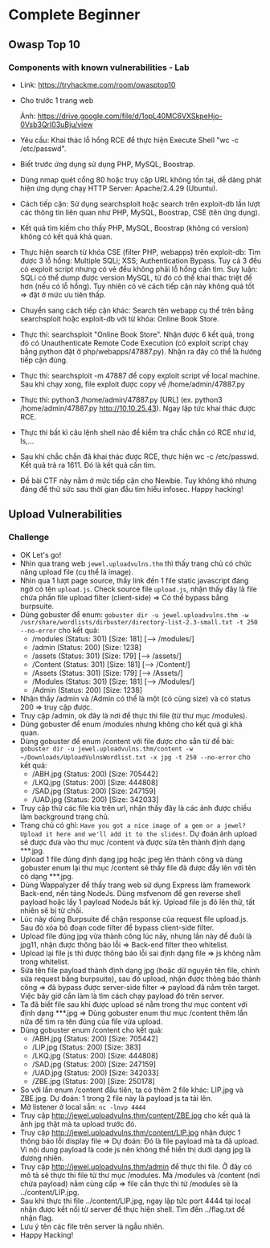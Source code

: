 ﻿# Complete Beginner
## Owasp Top 10
### Components with known vulnerabilities - Lab
- Link: https://tryhackme.com/room/owasptop10
- Cho trước 1 trang web 

    Ảnh: https://drive.google.com/file/d/1opL40MC6VXSkpeHjo-0Vsb3QrI03uBju/view

- Yêu cầu: Khai thác lỗ hổng RCE để thực hiện Execute Shell "wc -c /etc/passwd".
- Biết trước ứng dụng sử dụng PHP, MySQL, Boostrap.
- Dùng nmap quét cổng 80 hoặc truy cập URL không tồn tại, dễ dàng phát hiện ứng dụng chạy HTTP Server: Apache/2.4.29 (Ubuntu).
- Cách tiếp cận: Sử dụng searchsploit hoặc search trên exploit-db lần lượt  các thông tin liên quan như PHP, MySQL, Boostrap, CSE (tên ứng dụng).
- Kết quả tìm kiếm cho thấy PHP, MySQL, Boostrap (không có version) không có kết quả khả quan.
- Thực hiện search từ khóa CSE (filter PHP, webapps) trên exploit-db: Tìm được 3 lỗ hổng: Multiple SQLi; XSS; Authentication Bypass. Tuy cả 3 đều có exploit script nhưng có vẻ đều không phải lỗ hổng cần tìm. Suy luận: SQLi có thể dump được version MySQL, từ đó có thể khai thác triệt để hơn (nếu có lỗ hổng). Tuy nhiên có vẻ cách tiếp cận này không quá tốt => đặt ở mức ưu tiên thấp.
- Chuyển sang cách tiếp cận khác: Search tên webapp cụ thể trên bằng searchsploit hoặc exploit-db với từ khóa: Online Book Store.
- Thực thi: searchsploit "Online Book Store". Nhận được 6 kết quả, trong đó có Unauthenticate Remote Code Execution (có exploit script chạy bằng python đặt ở php/webapps/47887.py). Nhận ra đây có thể là hướng tiếp cận đúng. 
- Thực thi: searchsploit -m 47887 để copy exploit script về local machine. Sau khi chạy xong, file exploit được copy về /home/admin/47887.py
- Thực thi: python3 /home/admin/47887.py [URL] (ex. python3 /home/admin/47887.py http://10.10.25.43). Ngay lập tức khai thác được RCE.
- Thực thi bất kì câu lệnh shell nào để kiểm tra chắc chắn có RCE như id, ls,...
- Sau khi chắc chắn đã khai thác được RCE, thực hiện wc -c /etc/passwd. Kết quả trả ra 1611. Đó là kết quả cần tìm.
- Đề bài CTF này nằm ở mức tiếp cận cho Newbie. Tuy không khó nhưng đáng để thử sức sau thời gian đầu tìm hiểu infosec. Happy hacking! 

## Upload Vulnerabilities
### Challenge
- OK Let's go!
- Nhìn qua trang web `jewel.uploadvulns.thm` thì thấy trang chủ có chức năng upload file (cụ thể là image).
- Nhìn qua 1 lượt page source, thấy link đến 1 file static javascript đáng ngờ có tên `upload.js`. Check source file `upload.js`, nhận thấy đây là file chứa phần file upload filter (client-side) => Có thể bypass bằng burpsuite.
- Dùng gobuster để enum: `gobuster dir -u jewel.uploadvulns.thm -w /usr/share/wordlists/dirbuster/directory-list-2.3-small.txt -t 250 --no-error` cho kết quả: 
    * /modules              (Status: 301) [Size: 181] [--> /modules/]
    * /admin                (Status: 200) [Size: 1238]
    * /assets               (Status: 301) [Size: 179] [--> /assets/]
    * /Content              (Status: 301) [Size: 181] [--> /Content/]
    * /Assets               (Status: 301) [Size: 179] [--> /Assets/]
    * /Modules              (Status: 301) [Size: 181] [--> /Modules/]
    * /Admin                (Status: 200) [Size: 1238]
 - Nhận thấy /admin và /Admin có thể là một (có cùng size) và có status 200 => truy cập được. 
 - Truy cập /admin, ok đây là nơi để thực thi file (từ thư mục /modules).
 - Dùng gobuster để enum /modules nhưng không cho kết quả gì khả quan.
 - Dùng gobuster để enum /content với file được cho sẵn từ đề bài: `gobuster dir -u jewel.uploadvulns.thm/content -w ~/Downloads/UploadVulnsWordlist.txt -x jpg -t 250 --no-error` cho kết quả: 
    * /ABH.jpg              (Status: 200) [Size: 705442]
    * /LKQ.jpg              (Status: 200) [Size: 444808]
    * /SAD.jpg              (Status: 200) [Size: 247159]
    * /UAD.jpg              (Status: 200) [Size: 342033]
- Truy cập thử các file kia trên url, nhận thấy đây là các ảnh được chiếu làm background trang chủ.
- Trang chủ có ghi: `Have you got a nice image of a gem or a jewel?  
Upload it here and we'll add it to the slides!`. Dự đoán ảnh upload sẽ được đưa vào thư mục /content và được sửa tên thành định dạng ***.jpg.
- Upload 1 file đúng định dạng jpg hoặc jpeg lên thành công và dùng gobuster enum lại thư mục /content sẽ thấy file đã được đẩy lên với tên có dạng ***.jpg. 
- Dùng Wappalyzer để thấy trang web sử dụng Express làm framework Back-end, nền tảng NodeJs. Dùng msfvenom để gen reverse shell payload hoặc lấy 1 payload NodeJs bất kỳ. Upload file js đó lên thử, tất nhiên sẽ bị từ chối.
- Lúc này dùng Burpsuite để chặn response của request file upload.js. Sau đó xóa bỏ đoạn code filter để bypass client-side filter.
- Upload file đúng jpg vừa thành công lúc nãy, nhưng lần này để đuôi là jpg11, nhận được thông báo lỗi => Back-end filter theo whitelist.
- Upload lại file js thì được thông báo lỗi sai định dạng file => js không nằm trong whitelist.
- Sửa tên file payload thành định dạng jpg (hoặc dữ nguyên tên file, chỉnh sửa request bằng burpsuite), sau đó upload, nhận được thông báo thành công => đã bypass được server-side filter => payload đã nằm trên target. Việc bây giờ cần làm là tìm cách chạy payload đó trên server.
- Ta đã biết file sau khi được upload sẽ nằm trong thư mục content với định dạng ***.jpg => Dùng gobuster enum thư mục /content thêm lần nữa để tìm ra tên đúng của file vừa upload.
- Dùng gobuster enum /content cho kết quả:
    * /ABH.jpg              (Status: 200) [Size: 705442]
    * /LIP.jpg              (Status: 200) [Size: 383]
    * /LKQ.jpg              (Status: 200) [Size: 444808]
    * /SAD.jpg              (Status: 200) [Size: 247159]
    * /UAD.jpg              (Status: 200) [Size: 342033]
    * /ZBE.jpg		    (Status: 200) [Size: 250178]
- So với lần enum /content đầu tiên, ta có thêm 2 file khác: LIP.jpg và ZBE.jpg. Dự đoán: 1 trong 2 file này là payload js ta tải lên.
- Mở listener ở local sẵn: `nc -lnvp 4444`
- Truy cập http://jewel.uploadvulns.thm/content/ZBE.jpg cho kết quả là ảnh jpg thật mà ta upload trước đó.
- Truy cập http://jewel.uploadvulns.thm/content/LIP.jpg nhận được 1 thông báo lỗi display file => Dự đoán: Đó là file payload mà ta đã upload. Vì nội dung payload là code js nên không thể hiển thị dưới dạng jpg là đương nhiên.
- Truy cập http://jewel.uploadvulns.thm/admin để thực thi file. Ở đây có mô tả sẽ thực thi file từ thư mục /modules. Mà /modules và /content (nơi chứa payload) nằm cùng cấp => file cần thực thi từ /modules sẽ là ../content/LIP.jpg.
- Sau khi thực thi file ../content/LIP.jpg, ngay lập tức port 4444 tại local nhận được kết nối từ server để thực hiện shell. Tìm đến ../flag.txt để nhận flag.
- Lưu ý tên các file trên server là ngẫu nhiên.
- Happy Hacking!
